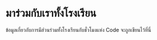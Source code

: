 

# มาร่วมกับเราทั้งโรงเรียน

ข้อมูลเกี่ยวกับการมีส่วนร่วมทั้งโรงเรียนกับชั่วโมงแห่ง Code จะถูกเขียนไว้ที่นี่